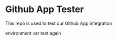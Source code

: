 # Github App Tester

This repo is used to test our Github App integration

environment var test again
